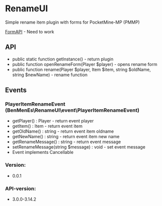 # RenameUI
 Simple rename item plugin with forms for PocketMine-MP (PMMP)
 
 [FormAPI](https://github.com/jojoe77777/FormAPI) - Need to work
 
## API
- public static function getInstance() - return plugin
- public function openRenameForm(Player $player) - opens rename form
- public function rename(Player $player, Item $item, string $oldName, string $newName) - rename function 

## Events
### PlayerItemRenameEvent (BenMenEs\RenameUI\event\PlayerItemRenameEvent)
- getPlayer() : Player - return event player
- getItem() : Item - return event item
- getOldName() : string - return event item oldname
- getNewName() : string - return event item new name
- getRenameMessage() : string - return event message
- setRenameMessage(string $message) : void - set event message
- Event implements Cancellable

### Version:
- 0.0.1

### API-version:
- 3.0.0-3.14.2
